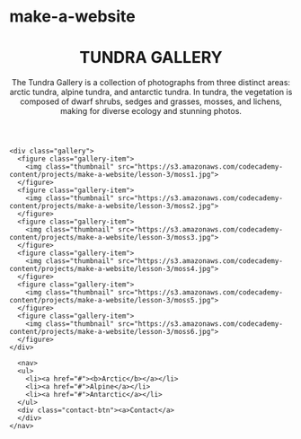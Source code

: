 # make-a-website
<html>
<head>
    <title>Tundra Gallery</title>
    <meta charset="utf-8"/>
    <link href='https://fonts.googleapis.com/css?family=Lato:400,300,100,700,900' rel='stylesheet' type='text/css'>
    <link rel="stylesheet" type="text/css" href="main.css">
</head>

<body>
    <header>
      <h1 class="page-title">TUNDRA GALLERY</h1>
      <p class="page-description">The Tundra Gallery is a collection of photographs from three distinct areas: arctic tundra, alpine tundra, and antarctic tundra. In tundra, the vegetation is composed of dwarf shrubs, sedges and grasses, mosses, and lichens, making for diverse ecology and stunning photos. </p>
    </header>

    <div class="gallery">
      <figure class="gallery-item">
        <img class="thumbnail" src="https://s3.amazonaws.com/codecademy-content/projects/make-a-website/lesson-3/moss1.jpg">
      </figure>
      <figure class="gallery-item">
        <img class="thumbnail" src="https://s3.amazonaws.com/codecademy-content/projects/make-a-website/lesson-3/moss2.jpg">
      </figure>
      <figure class="gallery-item">
        <img class="thumbnail" src="https://s3.amazonaws.com/codecademy-content/projects/make-a-website/lesson-3/moss3.jpg">
      </figure>
      <figure class="gallery-item">
        <img class="thumbnail" src="https://s3.amazonaws.com/codecademy-content/projects/make-a-website/lesson-3/moss4.jpg">
      </figure>
      <figure class="gallery-item">
        <img class="thumbnail" src="https://s3.amazonaws.com/codecademy-content/projects/make-a-website/lesson-3/moss5.jpg">
      </figure>
      <figure class="gallery-item">
        <img class="thumbnail" src="https://s3.amazonaws.com/codecademy-content/projects/make-a-website/lesson-3/moss6.jpg">
      </figure>
    </div>

      <nav>
      <ul>
        <li><a href="#"><b>Arctic</b></a></li>
        <li><a href="#">Alpine</a></li>
        <li><a href="#">Antarctic</a></li>
      </ul>
      <div class="contact-btn"><a>Contact</a>
      </div>
    </nav>
  </body>
</html>
